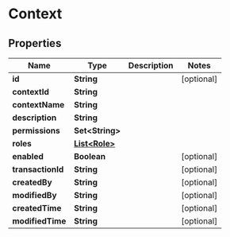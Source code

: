 

# Context


## Properties

| Name | Type | Description | Notes |
|------------ | ------------- | ------------- | -------------|
|**id** | **String** |  |  [optional] |
|**contextId** | **String** |  |  |
|**contextName** | **String** |  |  |
|**description** | **String** |  |  |
|**permissions** | **Set&lt;String&gt;** |  |  |
|**roles** | [**List&lt;Role&gt;**](Role.md) |  |  |
|**enabled** | **Boolean** |  |  [optional] |
|**transactionId** | **String** |  |  [optional] |
|**createdBy** | **String** |  |  [optional] |
|**modifiedBy** | **String** |  |  [optional] |
|**createdTime** | **String** |  |  [optional] |
|**modifiedTime** | **String** |  |  [optional] |



